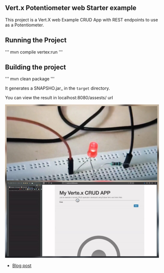 ## Vert.x Potentiometer web Starter example

This project is a Vert.X web Example CRUD App with REST endpoints to use as a Potentiometer.

## Running the Project

'''
mvn compile vertex:run
'''

## Building the project

'''
mvn clean package
'''

It generates a SNAPSHO.jar_ in the `target` directory.

You can view the result in localhost:8080/assests/ url


![Demo](pictures/vertx.jpg)

- [Blog post](http://www.igfasouza.com/blog/raspberry-pi-vert-x-web-potentiometer/)

